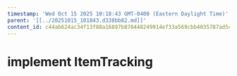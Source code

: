 ```yaml
---
timestamp: 'Wed Oct 15 2025 10:18:43 GMT-0400 (Eastern Daylight Time)'
parent: '[[../20251015_101843.d338bb82.md]]'
content_id: c44ab624ac34f13f88a16897b870448249914ef33a569cbb4035787ad5c021e8
---
```


# implement ItemTracking
